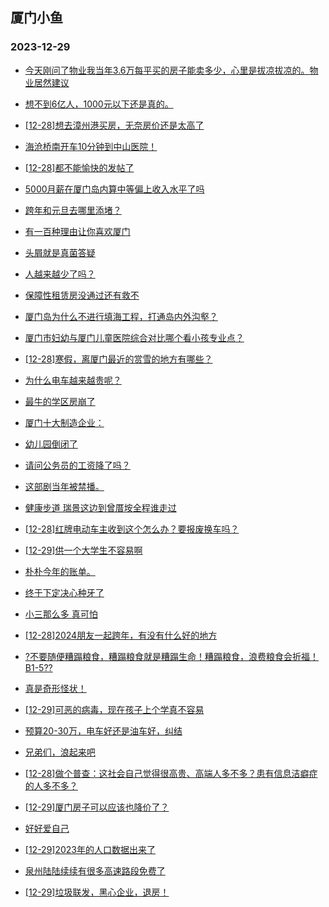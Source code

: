 ## 厦门小鱼 
### 2023-12-29

+ [今天刚问了物业我当年3.6万每平买的房子能卖多少，心里是拔凉拔凉的。物业居然建议](http://bbs.xmfish.com/read-htm-tid-18127183.html)

+ [想不到6亿人，1000元以下还是真的。](http://bbs.xmfish.com/read-htm-tid-18127191.html)

+ [[12-28]想去漳州港买房，无奈房价还是太高了](http://bbs.xmfish.com/read-htm-tid-18127414.html)

+ [海沧桥南开车10分钟到中山医院！](http://bbs.xmfish.com/read-htm-tid-18127184.html)

+ [[12-28]都不能愉快的发帖了](http://bbs.xmfish.com/read-htm-tid-18127367.html)

+ [5000月薪在厦门岛内算中等偏上收入水平了吗](http://bbs.xmfish.com/read-htm-tid-18127290.html)

+ [跨年和元旦去哪里添堵？](http://bbs.xmfish.com/read-htm-tid-18127189.html)

+ [有一百种理由让你喜欢厦门](http://bbs.xmfish.com/read-htm-tid-18127301.html)

+ [头屑就是真菌答疑](http://bbs.xmfish.com/read-htm-tid-18127205.html)

+ [人越来越少了吗？](http://bbs.xmfish.com/read-htm-tid-18127310.html)

+ [保障性租赁房没通过还有救不](http://bbs.xmfish.com/read-htm-tid-18127393.html)

+ [厦门岛为什么不进行填海工程，打通岛内外沟壑？](http://bbs.xmfish.com/read-htm-tid-18127375.html)

+ [厦门市妇幼与厦门儿童医院综合对比哪个看小孩专业点？](http://bbs.xmfish.com/read-htm-tid-18127218.html)

+ [[12-28]寒假，离厦门最近的赏雪的地方有哪些？](http://bbs.xmfish.com/read-htm-tid-18127349.html)

+ [为什么电车越来越贵呢？](http://bbs.xmfish.com/read-htm-tid-18127396.html)

+ [最牛的学区房崩了](http://bbs.xmfish.com/read-htm-tid-18127523.html)

+ [厦门十大制造企业：](http://bbs.xmfish.com/read-htm-tid-18127426.html)

+ [幼儿园倒闭了](http://bbs.xmfish.com/read-htm-tid-18127539.html)

+ [请问公务员的工资降了吗？](http://bbs.xmfish.com/read-htm-tid-18127567.html)

+ [这部剧当年被禁播。](http://bbs.xmfish.com/read-htm-tid-18127391.html)

+ [健康步道 瑞景这边到曾厝垵全程谁走过](http://bbs.xmfish.com/read-htm-tid-18127427.html)

+ [[12-28]红牌电动车主收到这个怎么办？要报废换车吗？](http://bbs.xmfish.com/read-htm-tid-18127439.html)

+ [[12-29]供一个大学生不容易啊](http://bbs.xmfish.com/read-htm-tid-18127661.html)

+ [朴朴今年的账单。](http://bbs.xmfish.com/read-htm-tid-18127550.html)

+ [终于下定决心种牙了](http://bbs.xmfish.com/read-htm-tid-18127594.html)

+ [小三那么多 真可怕](http://bbs.xmfish.com/read-htm-tid-18127460.html)

+ [[12-28]2024朋友一起跨年，有没有什么好的地方](http://bbs.xmfish.com/read-htm-tid-18127502.html)

+ [?不要随便糟蹋粮食，糟蹋粮食就是糟蹋生命！糟蹋粮食，浪费粮食会折福！B1-5??](http://bbs.xmfish.com/read-htm-tid-18127617.html)

+ [真是奇形怪状！](http://bbs.xmfish.com/read-htm-tid-18127504.html)

+ [[12-29]可恶的病毒，现在孩子上个学真不容易](http://bbs.xmfish.com/read-htm-tid-18127644.html)

+ [预算20-30万，电车好还是油车好，纠结](http://bbs.xmfish.com/read-htm-tid-18127557.html)

+ [兄弟们，浪起来吧](http://bbs.xmfish.com/read-htm-tid-18127670.html)

+ [[12-28]做个普查：这社会自己觉得很高贵、高端人多不多？患有信息洁癖症的人多不多？](http://bbs.xmfish.com/read-htm-tid-18127575.html)

+ [[12-29]厦门房子可以应该也降价了？](http://bbs.xmfish.com/read-htm-tid-18127651.html)

+ [好好爱自己](http://bbs.xmfish.com/read-htm-tid-18127611.html)

+ [[12-29]2023年的人口数据出来了](http://bbs.xmfish.com/read-htm-tid-18127794.html)

+ [泉州陆陆续续有很多高速路段免费了](http://bbs.xmfish.com/read-htm-tid-18127826.html)

+ [[12-29]垃圾联发，黑心企业，退房！](http://bbs.xmfish.com/read-htm-tid-18127971.html)

